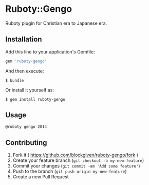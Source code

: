 # Ruboty::Gengo

Ruboty plugin for Christian era to Japanese era.

## Installation

Add this line to your application's Gemfile:

```ruby
gem 'ruboty-gengo'
```

And then execute:

    $ bundle

Or install it yourself as:

    $ gem install ruboty-gengo

## Usage

    @ruboty gengo 2014

## Contributing

1. Fork it ( https://github.com/blockgiven/ruboty-gengo/fork )
2. Create your feature branch (`git checkout -b my-new-feature`)
3. Commit your changes (`git commit -am 'Add some feature'`)
4. Push to the branch (`git push origin my-new-feature`)
5. Create a new Pull Request
